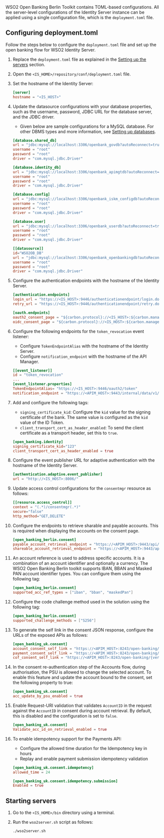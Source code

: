 WSO2 Open Banking Berlin Toolkit contains TOML-based configurations. All the server-level configurations of the Identity 
Server instance can be applied using a single configuration file, which is the `deployment.toml` file. 

## Configuring deployment.toml

Follow the steps below to configure the `deployment.toml` file and set up the open banking flow for WSO2 Identity Server.

1. Replace the `deployment.toml` file as explained in the 
[Setting up the servers](setting-up-servers.md#copying-the-deploymenttoml) section.
 
2. Open the `<IS_HOME>/repository/conf/deployment.toml` file.

3. Set the hostname of the Identity Server:

    ``` toml
    [server]	
    hostname = "<IS_HOST>"	 
    ```
   
4. Update the datasource configurations with your database properties, such as the username, password, JDBC URL for the 
database server, and the JDBC driver. 

    - Given below are sample configurations for a MySQL database. For other DBMS types and more information, 
    see [Setting up databases](setting-up-databases.md).

    ```toml tab='shared_db'
    [database.shared_db]
    url = "jdbc:mysql://localhost:3306/openbank_govdb?autoReconnect=true&amp;useSSL=false"
    username = "root"
    password = "root"
    driver = "com.mysql.jdbc.Driver"
    ```
   
    ```toml tab='identity_db'
    [database.identity_db]
    url = "jdbc:mysql://localhost:3306/openbank_apimgtdb?autoReconnect=true&amp;useSSL=false"
    username = "root"
    password = "root"
    driver = "com.mysql.jdbc.Driver"
    ```
     
    ```toml tab='config'
    [database.config]
    url = "jdbc:mysql://localhost:3306/openbank_iskm_configdb?autoReconnect=true&amp;useSSL=false"
    username = "root"
    password = "root"
    driver = "com.mysql.jdbc.Driver"
    ```
    
    ```toml tab='user'
    [database.user]
    url = "jdbc:mysql://localhost:3306/openbank_userdb?autoReconnect=true&amp;useSSL=false"
    username = "root"
    password = "root"
    driver = "com.mysql.jdbc.Driver"
    ```
    
    ```toml tab='WSO2OB_DB'
    [[datasource]]
    id="WSO2OB_DB"
    url = "jdbc:mysql://localhost:3306/openbank_openbankingdb?autoReconnect=true&amp;useSSL=false"
    username = "root"
    password = "root"
    driver = "com.mysql.jdbc.Driver"
    ```

5. Configure the authentication endpoints with the hostname of the Identity Server.

    ``` toml
    [authentication.endpoints]	
    login_url = "https://<IS_HOST>:9446/authenticationendpoint/login.do"	
    retry_url = "https://<IS_HOST>:9446/authenticationendpoint/retry.do"
    ```
   
    ``` toml
    [oauth.endpoints]	
    oauth2_consent_page = "${carbon.protocol}://<IS_HOST>:${carbon.management.port}/ob/authenticationendpoint/oauth2_authz.do"	
    oidc_consent_page = "${carbon.protocol}://<IS_HOST>:${carbon.management.port}/ob/authenticationendpoint/oauth2_consent.do"
    ```
   
6. Configure the following endpoints for the `token_revocation` event listener:
 
    - Configure `TokenEndpointAlias` with the hostname of the Identity Server.
    - Configure `notification_endpoint` with the hostname of the API Manager.  

    ``` toml
    [[event_listener]]	
    id = "token_revocation"	
    ...
    [event_listener.properties]
    TokenEndpointAlias= "https://<IS_HOST>:9446/oauth2/token"	
    notification_endpoint = "https://<APIM_HOST>:9443/internal/data/v1/notify"	
    ```

7. Add and configure the following tags:
    - `signing_certificate_kid`: Configure the `kid` value for the signing certificate of the bank. The same value is 
    configured as the `kid` value of the ID Token.
    - `client_transport_cert_as_header_enabled`: To send the client certificate as a transport header, set this to `true`.

    ``` toml
    [open_banking.identity]
    signing_certificate_kid="123"
    client_transport_cert_as_header_enabled = true
    ```

8. Configure the event publisher URL for adaptive authentication with the hostname of the Identity Server.

    ``` toml
    [authentication.adaptive.event_publisher]	
    url = "http://<IS_HOST>:8006/"
    ```

9. Update access control configurations for the `consentmgr` resource as follows: 

    ``` toml
    [[resource.access_control]]
    context = "(.*)/consentmgr(.*)"
    secure="false"
    http_method="GET,DELETE"
    ```
   
10. Configure the endpoints to retrieve sharable and payable accounts. This is required when displaying the accounts on 
the consent page.

    ``` toml
    [open_banking_berlin.consent]
    payable_account_retrieval_endpoint = "https://<APIM_HOST>:9443/api/openbanking/berlin/backend/services/v130/accounts/payable"
    shareable_account_retrieval_endpoint = "https://<APIM_HOST>:9443/api/openbanking/berlin/backend/services/v130/accounts/shareable" 
    ```

11. An account reference is used to address specific accounts. It is a combination of an account identifier and optionally
    a currency. The WSO2 Open Banking Berlin toolkit supports IBAN, BBAN and Masked PAN account identifier types. You 
    can configure them using the following tag:

    ``` toml
    [open_banking_berlin.consent]
    supported_acc_ref_types = ["iban", "bban", "maskedPan"]
    ```


13. Configure the code challenge method used in the solution using the following tag:

    ``` toml
    [open_banking_berlin.consent]
    supported_challenge_methods = ["S256"]
    ```
    
14. To generate the self link in the consent JSON response, configure the URLs of the exposed APIs as follows:
   
    ``` toml
    [open_banking_uk.consent]
    account_consent_self_link = "https://<APIM_HOST>:8243/open-banking/{version}/aisp/"
    payment_consent_self_link = "https://<APIM_HOST>:8243/open-banking/{version}/pisp/"
    cof_consent_self_link = "https://<APIM_HOST>:8243/open-banking/{version}/cbpii/"
    ```

15. In the consent re-authentication step of the Accounts flow, during authorisation, the PSU is allowed to change the 
selected account. To enable this feature and update the account bound to the consent, set the following property to true:

    ``` toml
    [open_banking_uk.consent]
    acc_update_by_psu_enabled = true
    ```

16. Enable Request-URI validation that validates `AccountID` in the request against the `AccountID` in consent during 
account retrieval. By default, this is disabled and the configuration is set to `false`.

    ``` toml
    [open_banking_uk.consent]
    Validate_acc_id_on_retrieval_enabled = true
    ```
    
17. To enable idempotency support for the Payments API:

    - Configure the allowed time duration for the Idempotency key in hours 
    - Replay and enable payment submission idempotency validation

    ``` toml
    [open_banking_uk.consent.idempotency]
    allowed_time = 24
    
    [open_banking_uk.consent.idempotency.submission]
    Enabled = true
    ```

## Starting servers

1. Go to the `<IS_HOME>/bin` directory using a terminal.

2. Run the `wso2server.sh` script as follows:

    ``` bash
    ./wso2server.sh
    ``` 
    